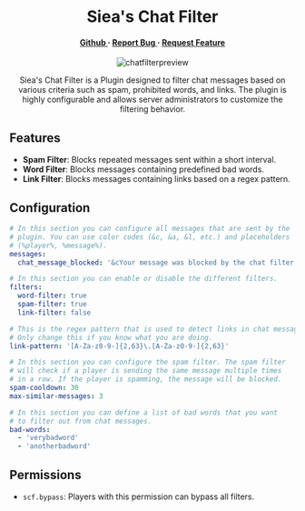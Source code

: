 <div align='center'>

<h1>Siea's Chat Filter</h1>
<p></p>

<p></p>

<h4> <a href="https://github.com/sieadev/SieasChatFilter/"> Github </a> <span> · </span> <a href="https://github.com/sieadev/SieasChatFilter/issues"> Report Bug </a> <span> · </span> <a href="https://github.com/sieadev/SieasChatFilter/issues"> Request Feature </a> </h4>
<be>

![chatfilterpreview](https://github.com/user-attachments/assets/c25ce690-eb7c-4df7-a1c2-4f2e94ed68d5)

Siea's Chat Filter is a Plugin designed to filter chat messages based on various criteria such as spam, prohibited words, and links. The plugin is highly configurable and allows server administrators to customize the filtering behavior.
</div>

## Features

- **Spam Filter**: Blocks repeated messages sent within a short interval.
- **Word Filter**: Blocks messages containing predefined bad words.
- **Link Filter**: Blocks messages containing links based on a regex pattern.

## Configuration
```yaml
# In this section you can configure all messages that are sent by the
# plugin. You can use color codes (&c, &a, &l, etc.) and placeholders
# (%player%, %message%).
messages:
  chat_message_blocked: '&cYour message was blocked by the chat filter.'

# In this section you can enable or disable the different filters.
filters:
  word-filter: true
  spam-filter: true
  link-filter: false

# This is the regex pattern that is used to detect links in chat messages.
# Only change this if you know what you are doing.
link-pattern: '[A-Za-z0-9-]{2,63}\.[A-Za-z0-9-]{2,63}'

# In this section you can configure the spam filter. The spam filter
# will check if a player is sending the same message multiple times
# in a row. If the player is spamming, the message will be blocked.
spam-cooldown: 30
max-similar-messages: 3

# In this section you can define a list of bad words that you want
# to filter out from chat messages.
bad-words:
  - 'verybadword'
  - 'anotherbadword'
```

## Permissions
- `scf.bypass`: Players with this permission can bypass all filters.

